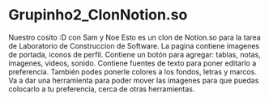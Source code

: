 # Grupinho2_ClonNotion.so
Nuestro cosito :D con Sam y Noe
Esto es un clon de Notion.so para la tarea de Laboratorio de Construccion de Software.
La pagina contiene imagenes de portada, iconos de perfil. Contiene un botón para agregar: tablas, notas, imagenes, videos, sonido. Contiene fuentes de texto para poner editarlo a preferencia. También podes ponerle  colores a los fondos, letras y marcos. Va a dar una herramienta para poder mover las imagenes para que puedas colocarlo a tu preferencia, cerca de otras herramientas.